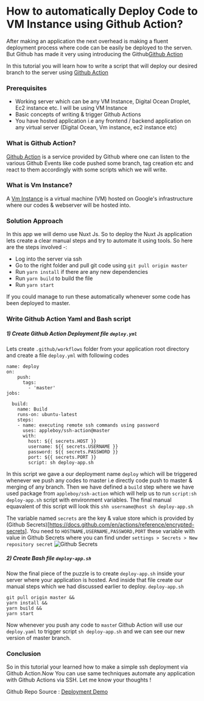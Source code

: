 # How to automatically Deploy Code to VM Instance using Github Action?
After making an application the next overhead is making a fluent deployment process where code can be easily be deployed to the serven. But Github has made it very using introducing the Github[Github Action](https://docs.github.com/en/actions/reference/workflow-syntax-for-github-actions)

In this tutorial you will learn how to write a script that will deploy our desired branch to the server using [Github Action](https://docs.github.com/en/actions/reference/workflow-syntax-for-github-actions)

### Prerequisites
* Working server which can be any VM Instance, Digital Ocean Droplet, Ec2 instance etc. I will be using VM Instance
* Basic concepts of writing & trigger Github Actions 
* You have hosted application i.e any frontend / backend application on any virtual server (Digital Ocean, Vm instance, ec2 instance etc)




### What is Github Action?
[Github Action](https://docs.github.com/en/actions/reference/workflow-syntax-for-github-actions) is a service provided by Github where one can listen to the various Github Events like code pushed some branch, tag creation etc and react to them accordingly with some scripts which we will write.

### What is Vm Instance?
A [Vm Instance](https://cloud.google.com/compute/?utm_source=google&utm_medium=cpc&utm_campaign=japac-AU-all-en-dr-bkws-all-all-trial-e-dr-1009882&utm_content=text-ad-none-none-DEV_c-CRE_505020325174-ADGP_Hybrid+%7C+BKWS+-+EXA+%7C+Txt+~+Compute+~+Compute+Engine_VM-instances-KWID_43700062034862769-kwd-277810790368&userloc_9070016-network_g&utm_term=KW_google%20vm%20instance&gclsrc=ds&gclid=CPLrvKvrzfACFUNyjgodZg8OfA&gclsrc=ds) is a virtual machine (VM) hosted on Google's infrastructure where our codes & webserver will be hosted into.

### Solution Approach
In this app we will demo use Nuxt Js. So to deploy the Nuxt Js application lets create a clear manual steps and try to automate it using tools. So here are the steps involved -:

* Log into the server via ssh
* Go to the right folder and pull git code using `git pull origin master`
* Run `yarn install` if there are any new dependencies
* Run `yarn build` to build the file
* Run `yarn start`

If you could manage to run these  automatically whenever some code has been deployed to master.

### Write Github Action Yaml and Bash script 

##### 1) Create Github Action Deployment file `deploy.yml`
Lets create `.github/workflows` folder from your application root directory and create a file `deploy.yml` with following codes

```
name: deploy
on:
    push:
      tags:
        - 'master'
jobs:

  build:
    name: Build
    runs-on: ubuntu-latest
    steps:
    - name: executing remote ssh commands using password
      uses: appleboy/ssh-action@master
      with:
        host: ${{ secrets.HOST }}
        username: ${{ secrets.USERNAME }}
        password: ${{ secrets.PASSWORD }}
        port: ${{ secrets.PORT }}
        script: sh deploy-app.sh
```
In this script we gave a our deployment name `deploy` which will be triggered whenever we push any codes to master i.e directly code push to master & merging of any branch. Then we have defined a `build` step where we have used package from `appleboy/ssh-action` which will help us to run `script:sh deploy-app.sh` script with environment variables. The final manual equavalent of this script will look this `shh username@host sh deploy-app.sh`

The variable named `secrets` are the key & value store which is provided by (Github Secrets)[https://docs.github.com/en/actions/reference/encrypted-secrets]. You need to `HOSTNAME,USERNAME,PASSWORD,PORT` these variable with value in Github Secrets where you can find under `settings > Secrets > New repository secret`
![Github Secrets](https://nimbus-screenshots.s3.amazonaws.com/s/c57a58d4d4c87a7c866728521ff53c4d.png)

##### 2) Create Bash file `deploy-app.sh` 
Now the final piece of the puzzle is to create `deploy-app.sh` inside your server where your application is hosted. And inside that file create our manual steps which we had discussed earlier to deploy.
`deploy-app.sh`

```
git pull origin master && 
yarn install &&
yarn build && 
yarn start
```

Now whenever you push any code to `maste`r Github Action will use our `deploy.yaml` to trigger script `sh deploy-app.sh` and we can see our new version of master branch. 

### Conclusion

So in this tutorial your learned how to make a simple ssh deployment via Github Action.Now You can use same techniques automate any application with Github Actions via SSH. 
Let me know your thoughts !

Github Repo Source : [Deployment Demo](https://github.com/ujwaldhakal/vm-instance-deployment-demo)